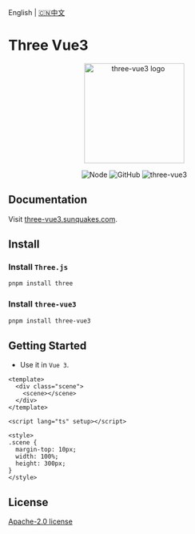 English | [🇨🇳中文](https://github.com/sunquakes/three-vue3/blob/main/README_ZH.md)

# Three Vue3

<p align="center">
  <a href="https://three-vue3.sunquakes.com/" target="_blank" rel="noopener noreferrer">
    <img width="200" src="https://three-vue3.sunquakes.com/images/logo.png" alt="three-vue3 logo">
  </a>
</p>
<p align="center">
  <img src="https://img.shields.io/badge/node-%3E=22.13.0-brightgreen.svg?maxAge=2592000" alt="Node">
  <img alt="GitHub" src="https://img.shields.io/github/license/sunquakes/three-vue3?color=blue">
  <img alt="three-vue3" src="https://img.shields.io/github/v/release/sunquakes/three-vue3">
</p>

## Documentation

Visit [three-vue3.sunquakes.com](https://three-vue3.sunquakes.com).

## Install

### Install `Three.js`

```bash
pnpm install three
```

### Install `three-vue3`

```bash
pnpm install three-vue3
```

## Getting Started

- Use it in `Vue 3`.

```vue
<template>
  <div class="scene">
    <scene></scene>
  </div>
</template>

<script lang="ts" setup></script>

<style>
.scene {
  margin-top: 10px;
  width: 100%;
  height: 300px;
}
</style>
```

## License

[Apache-2.0 license](/LICENSE)

